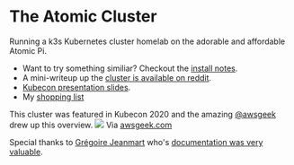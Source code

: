 # The Atomic Cluster
Running a k3s Kubernetes cluster homelab on the adorable and affordable Atomic Pi. 

* Want to try something similiar? Checkout the [install notes](https://github.com/todaywasawesome/atomic-cluster/blob/main/Install-notes.md).
* A mini-writeup up the [cluster is available on reddit](https://www.reddit.com/r/Atomic_Pi/comments/g6ox57/miniwriteup_about_running_a_scalable_plex_with/). 
* [Kubecon presentation slides](https://docs.google.com/presentation/d/1Vg_pVTA1jHtHZaRoowwMDkqxRgmMg8njOLfrIN_EF2g/edit?usp=sharing).
* My [shopping list](https://github.com/todaywasawesome/atomic-cluster/blob/main/shopping-list.md)

This cluster was featured in Kubecon 2020 and the amazing [@awsgeek](https://twitter.com/awsgeek) drew up this overview.
![](https://www.awsgeek.com/KubeCon-Virtual-2020/The-Quest-for-the-Ultimate-Kubernetes-Homelab/The-Quest-for-the-Ultimate-Kubernetes-Homelab.jpg)
Via [awsgeek.com](https://www.awsgeek.com/KubeCon-Virtual-2020/The-Quest-for-the-Ultimate-Kubernetes-Homelab/)

Special thanks to [Grégoire Jeanmart](https://twitter.com/GregJeanmart) who's [documentation was very valuable](https://kauri.io/#build-your-very-own-self-hosting-platform-with-raspberry-pi-and-kubernetes-introduction/1229f21044ef4bff8df35875d6803776/a).
